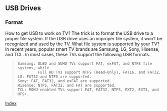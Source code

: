 
## USB Drives
  
  ### Format
  
 How to get USB to work on TV? The trick is to format the USB drive to a proper
 file system. If the USB drive uses an improper file system, it won’t be
 recognized and used by the TV. What file system is supported by your TV? In
 recent years, popular smart TV brands are Samsung, LG, Sony, Hisense, and TCL.
 In most cases, these TVs support the following USB formats.
 
>     Samsung: QLED and SUHD TVs support FAT, exFAT, and NTFS file systems, while
>              Full HD TVs support NTFS (Read-Only), FAT16, and FAT32.
>     LG: FAT32 and NTFS are supported.
>     Sony: FAT, FAT32, and exFAT are supported.
>     Hisense: NTFS, FAT32, and FAT are supported.
>     TCL: ROKU-enabled TVs support FAT, FAT32, NTFS, EXT2, EXT3, and HFS+.  

[Index](index.md)
